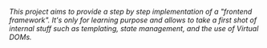 
_This project aims to provide a step by step implementation of a "frontend framework". It's only for learning purpose and allows to take a first shot of internal stuff such as templating, state management, and the use of Virtual DOMs._


